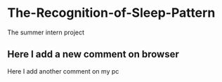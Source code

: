 # The-Recognition-of-Sleep-Pattern
The summer intern project

## Here I add a new comment on browser

Here I add another comment on my pc